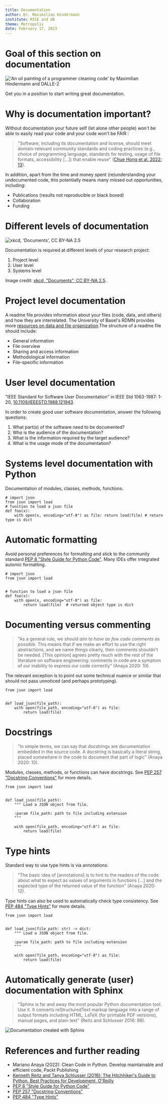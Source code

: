 ```yaml
---
title: Documentation
author: Dr. Maximilian Hindermann
institute: RISE and UB
theme: Metropolis
date: February 17, 2023
---
```


# Goal of this section on documentation

![](images/title_image.png "'An oil painting of a programmer cleaning code' by Maximilian Hindermann and DALLE-2")

Get you in a position to start writing great documentation.

# Why is documentation important?

Without documentation your future self (let alone other people) won't be able to easily read your code and your code won't be FAIR : 

> "Software, including its documentation and license, should meet domain-relevant community
standards and coding practices (e.g., choice of programming language, standards for testing,
usage of file formats, accessibility [...]) that enable reuse" ([Chue Hong et al. 2022: 13](https://doi.org/10.15497/RDA00068)).

In addition, apart from the time and money spent (re)understanding your undocumented code, this potentially means many missed out opportunities, including:

- Publications (results not reproducible or black boxed)
- Collaboration
- Funding

# Different levels of documentation

![](images/documents.png "xkcd, 'Documents', CC BY-NA 2.5")

Documentation is required at different levels of your research project:

1. Project level
2. User level
3. Systems level

Image credit: [xkcd, "Documents", CC BY-NA 2.5](https://xkcd.com/1459/).

# Project level documentation

A readme file provides information about your files (code, data, and others) and how they are interrelated. The University of Basel's RDMN provides more [resources on data and file organization](https://researchdata.unibas.ch/en/planning/data-organisation/).The structure of a readme file should include:

- General information
- File overview
- Sharing and access information
- Methodological information
- File-specific information



# User level documentation

"IEEE Standard for Software User Documentation" in IEEE Std 1063-1987: 1-20, [10.1109/IEEESTD.1988.121943](10.1109/IEEESTD.1988.121943).

In order to create good user software documentation, answer the following questions:

1. What part(s) of the software need to be documented?
2. Who is the audience of the documentation? 
3. What is the information required by the target audience?
4. What is the usage mode of the documentation?

# Systems level documentation with Python

Documentation of modules, classes, methods, functions.
```
# import json
from json import load
# function to load a json file
def foo(x):
    with open(x, encoding="utf-8") as file: return load(file) # return type is dict
```

# Automatic formatting

Avoid personal preferences for formatting and stick to the community standard [PEP 8 "Style Guide for Python Code"](https://peps.python.org/pep-0008/). Many IDEs offer integrated automic formatting.

```
# import json
from json import load


# function to load a json file
def foo(x):
    with open(x, encoding="utf-8") as file: 
        return load(file)  # returned object type is dict
```

# Documenting versus commenting

> "As a general rule, we should _aim to have as few code comments as possible_. This means that if we make an effort to use the right abstractions, and we name things clearly, then comments shouldn't be needed. [This opinion] agrees pretty much with the rest of the literature on software engineering: comments in code are a symptom of our inability to express our code correctly" (Anaya 2020: 10).

The relevant exception is to point out some technical nuance or similar that should not pass unnoticed (and perhaps prototyping). 

```
from json import load


def load_json(file_path):
    with open(file_path, encoding="utf-8") as file:
        return load(file)
```

# Docstrings

> "In simple terms, we can say that docstrings are documentation embedded in the source code. A docstring is basically a literal string, placed somewhere in the code to document that part of logic" (Anaya 2020: 10).

Modules, classes, methods, or functions can have docstrings. See [PEP 257 "Docstring Conventions"](https://peps.python.org/pep-0257/) for more details.

```
from json import load


def load_json(file_path):
    """ Load a JSON object from file.

    :param file_path: path to file including extension
    """

    with open(file_path, encoding="utf-8") as file:
        return load(file)
```


# Type hints

Standard way to use type hints is via annotations:

> "The basic idea of [annotations] is to hint to the readers of the code about what to expect as values of arguments in functions [...] and the expected type of the returned value of the function" (Anaya 2020: 12).

Type hints can also be used to automatically check type consistency. See [PEP 484 "Type Hints"](https://peps.python.org/pep-0484/) for more details.

```
from json import load


def load_json(file_path: str) -> dict:
    """ Load a JSON object from file.

    :param file_path: path to file including extension
    """

    with open(file_path, encoding="utf-8") as file:
        return load(file)
```

# Automatically generate (user) documentation with Sphinx

> "Sphinx is far and away the most popular Python documentation tool. Use it. It converts reStructuredText markup language into a range of output formats including HTML, LaTeX (for printable PDF versions), manual pages, and plain text" (Reitz and Schlusser 2016: 88).

 ![](images/sphinx.png "Documentation created with Sphinx")
 
# References and further reading

- Mariano Anaya (2022): Clean Code in Python. Develop maintainable and efficient code, Packt Publishing
- [Kenneth Reitz and Tanya Schlusser (2016): The Hitchhiker's Guide to Python. Best Practices for Development, O'Reilly](https://docs.python-guide.org/)
- [PEP 8 "Style Guide for Python Code"](https://peps.python.org/pep-0008/)
- [PEP 257 "Docstring Conventions"](https://peps.python.org/pep-0257/)
- [PEP 484 "Type Hints"](https://peps.python.org/pep-0484/)